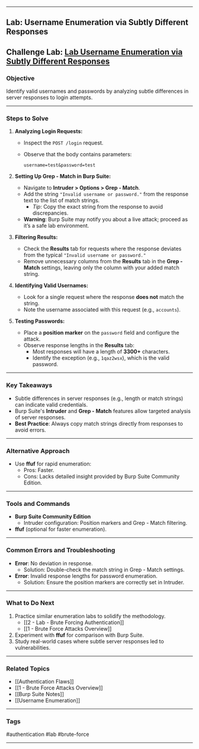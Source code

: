 
---
## Lab: Username Enumeration via Subtly Different Responses

## Challenge Lab: [Lab Username Enumeration via Subtly Different Responses](https://portswigger.net/web-security/authentication/password-based/lab-username-enumeration-via-subtly-different-responses)


### Objective

Identify valid usernames and passwords by analyzing subtle differences in server responses to login attempts.

---

### **Steps to Solve**

1. **Analyzing Login Requests:**
    
    - Inspect the `POST /login` request.
    - Observe that the body contains parameters:
        
        ```
        username=test&password=test
        ```
        
2. **Setting Up Grep - Match in Burp Suite:**
    
    - Navigate to **Intruder > Options > Grep - Match**.
    - Add the string `"Invalid username or password."` from the response text to the list of match strings.
        - _Tip_: Copy the exact string from the response to avoid discrepancies.
    - **Warning**: Burp Suite may notify you about a live attack; proceed as it’s a safe lab environment.
3. **Filtering Results:**
    
    - Check the **Results** tab for requests where the response deviates from the typical `"Invalid username or password."`
    - Remove unnecessary columns from the **Results** tab in the **Grep - Match** settings, leaving only the column with your added match string.
4. **Identifying Valid Usernames:**
    
    - Look for a single request where the response **does not** match the string.
    - Note the username associated with this request (e.g., `accounts`).
5. **Testing Passwords:**
    
    - Place a **position marker** on the `password` field and configure the attack.
    - Observe response lengths in the **Results** tab:
        - Most responses will have a length of **3300+** characters.
        - Identify the exception (e.g., `1qaz2wsx`), which is the valid password.

---

### **Key Takeaways**

- Subtle differences in server responses (e.g., length or match strings) can indicate valid credentials.
- Burp Suite's **Intruder** and **Grep - Match** features allow targeted analysis of server responses.
- **Best Practice**: Always copy match strings directly from responses to avoid errors.

---

### **Alternative Approach**

- Use **ffuf** for rapid enumeration:
    - Pros: Faster.
    - Cons: Lacks detailed insight provided by Burp Suite Community Edition.

---

### **Tools and Commands**

- **Burp Suite Community Edition**
    - Intruder configuration: Position markers and Grep - Match filtering.
- **ffuf** (optional for faster enumeration).

---

### **Common Errors and Troubleshooting**

- **Error**: No deviation in response.
    - Solution: Double-check the match string in Grep - Match settings.
- **Error**: Invalid response lengths for password enumeration.
    - Solution: Ensure the position markers are correctly set in Intruder.

---

### **What to Do Next**

1. Practice similar enumeration labs to solidify the methodology.
    - [[2 - Lab - Brute Forcing Authentication]]
    - [[1 - Brute Force Attacks Overview]]
2. Experiment with **ffuf** for comparison with Burp Suite.
3. Study real-world cases where subtle server responses led to vulnerabilities.

---

### **Related Topics**

- [[Authentication Flaws]]
- [[1 - Brute Force Attacks Overview]]
- [[Burp Suite Notes]]
- [[Username Enumeration]]

---

### **Tags**

 #authentication #lab #brute-force 

---